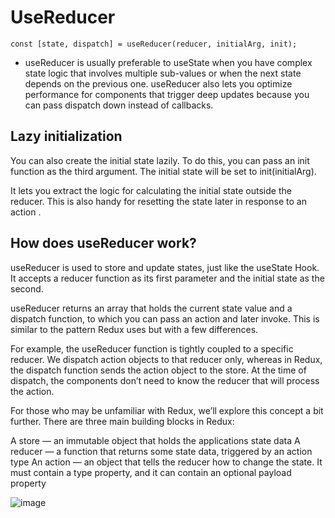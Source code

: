 # UseReducer

`const [state, dispatch] = useReducer(reducer, initialArg, init);`

* useReducer is usually preferable to useState when you have complex state logic that involves multiple sub-values or when the next state depends on the previous one. useReducer also lets you optimize performance for components that trigger deep updates because you can pass dispatch down instead of callbacks.


## Lazy initialization
You can also create the initial state lazily. To do this, you can pass an init function as the third argument. The initial state will be set to init(initialArg).

It lets you extract the logic for calculating the initial state outside the reducer. This is also handy for resetting the state later in response to an action .


## How does useReducer work?
useReducer is used to store and update states, just like the useState Hook. It accepts a reducer function as its first parameter and the initial state as the second.

useReducer returns an array that holds the current state value and a dispatch function, to which you can pass an action and later invoke. This is similar to the pattern Redux uses but with a few differences.

For example, the useReducer function is tightly coupled to a specific reducer. We dispatch action objects to that reducer only, whereas in Redux, the dispatch function sends the action object to the store. At the time of dispatch, the components don’t need to know the reducer that will process the action.

For those who may be unfamiliar with Redux, we’ll explore this concept a bit further. There are three main building blocks in Redux:

A store — an immutable object that holds the applications state data
A reducer — a function that returns some state data, triggered by an action type
An action — an object that tells the reducer how to change the state. It must contain a type property, and it can contain an optional payload property

![image](https://encrypted-tbn0.gstatic.com/images?q=tbn:ANd9GcRcSF0hPQdZaxMUY6ZJMPykpgejdEvzJlOlWw&usqp=CAU)